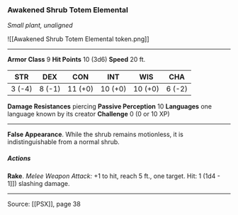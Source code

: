 ### Awakened Shrub Totem Elemental
_Small plant, unaligned_

![[Awakened Shrub Totem Elemental token.png]]




---

**Armor Class** 9
**Hit Points** 10 (3d6)
**Speed** 20 ft.

| STR     | DEX     | CON     | INT     | WIS     | CHA     |
|---------|---------|---------|---------|---------|---------|
| 3 (-4) | 8 (-1) | 11 (+0) | 10 (+0) | 10 (+0) | 6 (-2) |

**Damage Resistances** piercing
**Passive Perception** 10
**Languages** one language known by its creator
**Challenge** 0 (0 or 10 XP)

---

**False Appearance**. While the shrub remains motionless, it is indistinguishable from a normal shrub.

##### Actions
**Rake**. _Melee Weapon Attack:_ +1 to hit, reach 5 ft., one target. Hit: 1 (1d4 - 1]]) slashing damage.


---

Source: [[PSX]], page 38
